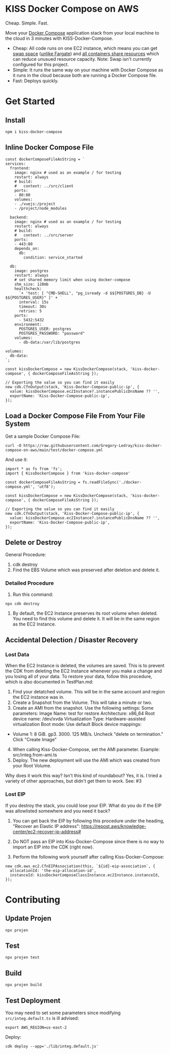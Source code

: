 # KISS Docker Compose on AWS

Cheap. Simple. Fast.

Move your [Docker Compose](https://docs.docker.com/compose/) application stack from your local machine to the cloud in 3 minutes with KISS-Docker-Compose.

- Cheap: All code runs on one EC2 instance, which means you can get [swap space](https://docs.aws.amazon.com/AWSEC2/latest/UserGuide/instance-store-swap-volumes.html) ([unlike Fargate](https://github.com/aws/containers-roadmap/issues/2061)) and [all containers share resources](https://docs.docker.com/config/containers/resource_constraints/) which can reduce unusued resource capacity. Note: Swap isn't currently configured for this project.
- Simple: It runs the same way on your machine with Docker Compose as it runs in the cloud because both are running a Docker Compose file.
- Fast: Deploys quickly.

# Get Started

## Install

`npm i kiss-docker-compose`

## Inline Docker Compose File

```
const dockerComposeFileAsString = `
services:
  frontend:
    image: nginx # used as an example / for testing
    restart: always
    # build:
    #   context: ../src/client
    ports:
    - 80:80
    volumes:
    - ./vuejs:/project
    - /project/node_modules

  backend:
    image: nginx # used as an example / for testing
    restart: always
    # build:
    #   context: ../src/server
    ports:
    - 443:80
    depends_on:
      db:
        condition: service_started

  db:
    image: postgres
    restart: always
    # set shared memory limit when using docker-compose
    shm_size: 128mb
    healthcheck:
      `+ 'test: [ "CMD-SHELL", "pg_isready -d $${POSTGRES_DB} -U $${POSTGRES_USER}" ]' + `
      interval: 15s
      timeout: 30s
      retries: 5
    ports:
      - 5432:5432
    environment:
      POSTGRES_USER: postgres
      POSTGRES_PASSWORD: "password"
    volumes:
      - db-data:/var/lib/postgres

volumes:
  db-data:
`;

const kissDockerCompose = new KissDockerCompose(stack, 'kiss-docker-compose', { dockerComposeFileAsString });

// Exporting the value so you can find it easily
new cdk.CfnOutput(stack, 'Kiss-Docker-Compose-public-ip', {
  value: kissDockerCompose.ec2Instance?.instancePublicDnsName ?? '',
  exportName: 'Kiss-Docker-Compose-public-ip',
});

```

## Load a Docker Compose File From Your File System

Get a sample Docker Compose File:

```
curl -O https://raw.githubusercontent.com/Gregory-Ledray/kiss-docker-compose-on-aws/main/test/docker-compose.yml
```

And use it:

```
import * as fs from 'fs';
import { KissDockerCompose } from 'kiss-docker-compose'

const dockerComposeFileAsString = fs.readFileSync('./docker-compose.yml', 'utf8');

const kissDockerCompose = new KissDockerCompose(stack, 'kiss-docker-compose', { dockerComposeFileAsString });

// Exporting the value so you can find it easily
new cdk.CfnOutput(stack, 'Kiss-Docker-Compose-public-ip', {
  value: kissDockerCompose.ec2Instance?.instancePublicDnsName ?? '',
  exportName: 'Kiss-Docker-Compose-public-ip',
});
```

## Delete or Destroy
General Procedure:

1. cdk destroy
1. Find the EBS Volume which was preserved after deletion and delete it.

### Detailed Procedure
1. Run this command:
```
npx cdk destroy
```

1. By default, the EC2 Instance preserves its root volume when deleted. You need to find this volume and delete it. It will be in the same region as the EC2 Instance.

## Accidental Delection / Disaster Recovery

### Lost Data
When the EC2 Instance is deleted, the volumes are saved. This is to prevent the CDK from deleting the EC2 Instance whenever you make a change and you losing all of your data. To restore your data, follow this procedure, which is also documented in TestPlan.md:

1. Find your detatched volume. This will be in the same account and region the EC2 instance was in.
2. Create a Snapshot from the Volume. This will take a minute or two.
3. Create an AMI from the snapshot. Use the following settings:
Some parameters:
Image Name: test for restore
Architecture: x86_64
Root device name: /dev/xvda
Virtualization Type: Hardware-assisted virtualization
Boot mode: Use default
Block device mappings:
- Volume 1: 8 GiB. gp3. 3000. 125 MB/s. Uncheck "delete on termination."
Click "Create Image"
4. When calling Kiss-Docker-Compose, set the AMI parameter. Example: src/integ.from-ami.ts
5. Deploy. The new deployment will use the AMI which was created from your Root Volume.

Why does it work this way? Isn't this kind of roundabout? Yes, it is. I tried a variety of other approaches, but didn't get them to work. See: #3

### Lost EIP
If you destroy the stack, you could lose your EIP. What do you do if the EIP was allowlisted somewhere and you need it back?

1. You can get back the EIP by following this procedure under the heading, "Recover an Elastic IP address": https://repost.aws/knowledge-center/ec2-recover-ip-address#

2. Do NOT pass an EIP into Kiss-Docker-Compose since there is no way to import an EIP into the CDK (right now).

3. Perform the following work yourself after calling Kiss-Docker-Compose:
```
new cdk.aws_ec2.CfnEIPAssociation(this, `${id}-eip-association`, {
  allocationId: 'the-eip-allocation-id',
  instanceId: kissDockerComposeClassInstance.ec2Instance.instanceId,
});
```

# Contributing

## Update Projen

```
npx projen
```

## Test

```
npx projen test
```

## Build

```
npx projen build
```

## Test Deployment

You may need to set some parameters since modifying `src/integ.default.ts` is ill advised:

```
export AWS_REGION=us-east-2
```

Deploy:

```
cdk deploy --app='./lib/integ.default.js'
```
